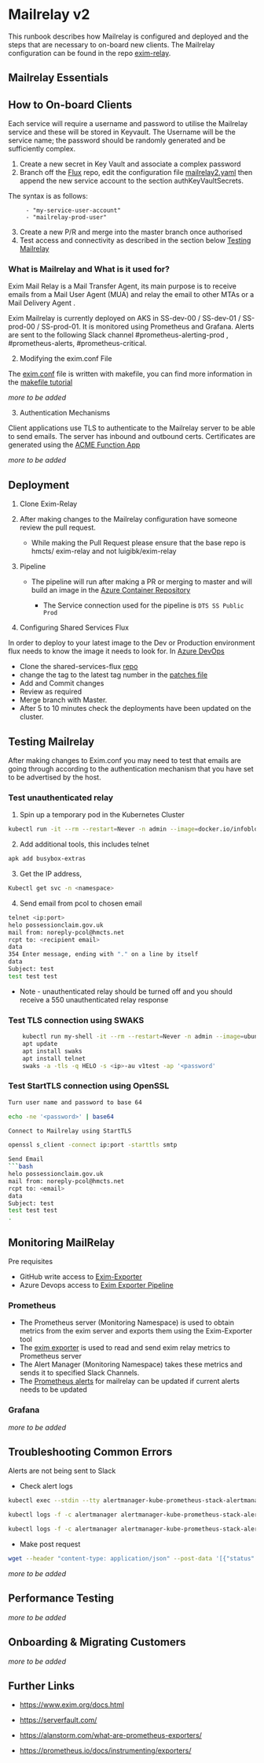 # Mailrelay v2

This runbook describes how Mailrelay is configured and deployed and the steps that are necessary to on-board new clients. The Mailrelay configuration can be found in the repo [exim-relay](https://github.com/hmcts/exim-relay).

## Mailrelay Essentials


## How to On-board Clients

Each service will require a username and password to utilise the Mailrelay service and these will be stored in Keyvault.  The Username will be the service name; the password should be randomly generated and be sufficiently complex.

1. Create a new secret in Key Vault and associate a complex password
2. Branch off the [Flux](https://github.com/hmcts/shared-services-flux) repo, edit the configuration file [mailrelay2.yaml](https://github.com/hmcts/shared-services-flux/blob/master/k8s/release/mailrelay/mailrelay2/patches/prod/cluster-00/mailrelay2.yaml) then append the new service account to the section authKeyVaultSecrets.

The syntax is as follows:   

```authKeyVaultSecrets:
     - "my-service-user-account"
     - "mailrelay-prod-user"
```
3. Create a new P/R and merge into the master branch once authorised 
4. Test access and connectivity as described in the section below [Testing Mailrelay](#testing)         


### What is Mailrelay and What is it used for? 

Exim Mail Relay is a Mail Transfer Agent, its main purpose is to receive emails from a Mail User Agent (MUA) and relay the email to other MTAs or a Mail Delivery Agent .

Exim Mailrelay is currently deployed on AKS in SS-dev-00 / SS-dev-01 / SS-prod-00 / SS-prod-01. It is monitored using Prometheus and Grafana. Alerts are sent to the following Slack channel #prometheus-alerting-prod , #prometheus-alerts, #prometheus-critical. 

2. Modifying the exim.conf File 

The [exim.conf](https://github.com/hmcts/exim-relay/blob/master/exim.conf) file is written with makefile, you can find more information in the [makefile tutorial](https://makefiletutorial.com/)

*more to be added*

3. Authentication Mechanisms 
   
Client applications use TLS to authenticate to the Mailrelay server to be able to send emails. The server has inbound and outbound certs. Certificates are generated using the [ACME Function App](https://github.com/hmcts/ops-runbooks/tree/master/Certificates)

*more to be added*

## Deployment

1. Clone Exim-Relay 

2. After making changes to the Mailrelay configuration have someone review the pull request.
   * While making the Pull Request please ensure that the base repo is hmcts/ exim-relay and not luigibk/exim-relay

3. Pipeline 
   * The pipeline will run after making a PR or merging to master and will build an image in the [Azure Container Repository](https://portal.azure.com/#@HMCTS.NET/resource/subscriptions/5ca62022-6aa2-4cee-aaa7-e7536c8d566c/resourceGroups/sds-acr-rg/providers/Microsoft.ContainerRegistry/registries/sdshmctspublic/repository)

     *   The Service connection used for the pipeline is `DTS SS Public Prod`

4. Configuring Shared Services Flux 

In order to deploy to your latest image to the Dev or Production environment flux needs to know the image it needs to look for. 
In [Azure DevOps](https://dev.azure.com/hmcts/PlatformOperations/_build?definitionId=432) 
* Clone the shared-services-flux [repo](https://github.com/hmcts/shared-services-flux) 
* change the tag to the latest tag number in the [patches file](https://github.com/hmcts/shared-services-flux/tree/master/k8s/release/mailrelay/mailrelay/patches)  
* Add and Commit changes  
* Review as required
* Merge branch with Master.
* After 5 to 10 minutes check the deployments have been updated on the cluster. 

## <a name="testing"></a>Testing Mailrelay

After making changes to Exim.conf you may need to test that emails are going through according to the authentication mechanism that you have set to be advertised by the host. 

### Test unauthenticated relay

1. Spin up a temporary pod in the Kubernetes Cluster
```bash
kubectl run -it --rm --restart=Never -n admin --image=docker.io/infoblox/dnstools:latest dnstools --command -- /bin/sh
```
2. Add additional tools, this includes telnet 
```bash
apk add busybox-extras
```
3. Get the IP address, 
```bash
Kubectl get svc -n <namespace>
```

4. Send email from pcol to chosen email 
```bash
telnet <ip:port>
helo possessionclaim.gov.uk
mail from: noreply-pcol@hmcts.net
rcpt to: <recipient email>
data
354 Enter message, ending with "." on a line by itself
data
Subject: test                                         
test test test
```
* Note - unauthenticated relay should be turned off and you should receive a 550 unauthenticated relay response 
### Test TLS connection using SWAKS 
```bash
    kubectl run my-shell -it --rm --restart=Never -n admin --image=ubuntu --command -- bash
    apt update
    apt install swaks
    apt install telnet
    swaks -a -tls -q HELO -s <ip>-au v1test -ap '<password'
```

### Test StartTLS connection using OpenSSL
```bash
Turn user name and password to base 64 

echo -ne '<password>' | base64

Connect to Mailrelay using StartTLS 

openssl s_client -connect ip:port -starttls smtp

Send Email 
```bash
helo possessionclaim.gov.uk
mail from: noreply-pcol@hmcts.net
rcpt to: <email>
data
Subject: test 
test test test
.
```

## Monitoring MailRelay 
Pre requisites 

* GitHub write access to [Exim-Exporter](https://github.com/hmcts/exim-relay)
* Azure Devops access to [Exim Exporter Pipeline](https://dev.azure.com/hmcts/Shared%20Services/_build?definitionId=504)

### Prometheus 
* The Prometheus server (Monitoring Namespace) is used to obtain metrics from the exim server and exports them using the Exim-Exporter tool
* The [exim exporter](https://github.com/hmcts/exim_exporter) is used to read and send exim relay metrics to Prometheus server 
* The Alert Manager (Monitoring Namespace) takes these metrics and sends it to specified Slack Channels. 
* The [Prometheus alerts](https://github.com/hmcts/shared-services-flux/blob/master/k8s/namespaces/monitoring/kube-prometheus-stack/patches/dev/cluster-00/mailrelay-alerts-rules.yaml) for mailrelay can be updated if current alerts needs to be updated 

### Grafana

*more to be added*
## Troubleshooting Common Errors 

Alerts are not being sent to Slack 

* Check alert logs 
```bash
kubectl exec --stdin --tty alertmanager-kube-prometheus-stack-alertmanager-0   -n monitoring -- /bin/sh

kubectl logs -f -c alertmanager alertmanager-kube-prometheus-stack-alertmanager-0 -n monitoring

kubectl logs -f -c alertmanager alertmanager-kube-prometheus-stack-alertmanager-0 -n monitoring > alertmanager-logs.log
```

* Make post request 
```bash
wget --header "content-type: application/json" --post-data '[{"status": "firing","labels": {"alertname": "EximQueueLength","service": "mailrelay","severity": "warning","instance": "0"}}]' http://localhost:9093/api/v1/alert
```

*more to be added*
## Performance Testing 

*more to be added*
## Onboarding & Migrating Customers 

*more to be added*
## Further Links 

* https://www.exim.org/docs.html

* https://serverfault.com/

* https://alanstorm.com/what-are-prometheus-exporters/

* https://prometheus.io/docs/instrumenting/exporters/
